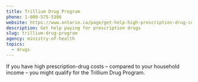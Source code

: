 ```yaml
---
title: Trillium Drug Program
phone: 1-800-575-5386
website: https://www.ontario.ca/page/get-help-high-prescription-drug-costs
description: Get help paying for prescription drugs
slug: trillium-drug-program
agency: ministry-of-health
topics:
  - drugs
---
```

If you have high prescription-drug costs – compared to your household income – you might
qualify for the Trillium Drug Program.

